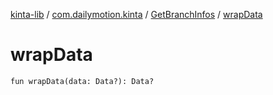 [kinta-lib](../../index.md) / [com.dailymotion.kinta](../index.md) / [GetBranchInfos](index.md) / [wrapData](./wrap-data.md)

# wrapData

`fun wrapData(data: Data?): Data?`